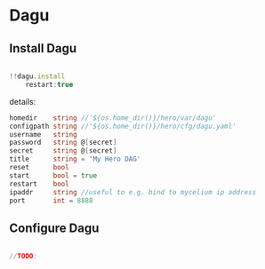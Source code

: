 # Dagu

## Install Dagu

```js

!!dagu.install    
    restart:true
```

details:

```go
homedir    string //'${os.home_dir()}/hero/var/dagu'
configpath string //'${os.home_dir()}/hero/cfg/dagu.yaml'
username   string
password   string @[secret]
secret     string @[secret]
title      string = 'My Hero DAG'
reset      bool
start      bool = true
restart    bool
ipaddr     string //useful to e.g. bind to mycelium ip address
port       int = 8888	

```

## Configure Dagu




```js

//TODO:


```